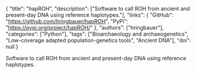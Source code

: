{
  "title": "hapROH",
  "description": ["Software to call ROH from ancient and present-day DNA using reference haplotypes."],
  "links": {
    "GitHub": "https://github.com/hringbauer/hapROH",
    "PyPi": "https://pypi.org/project/hapROH/"
  },
  "authors": ["hringbauer"],
  "categories": ["Python"],
  "tags": ["Bioarchaeology and archaeogenetics", "Low-coverage adapted population-genetics tools", "Ancient DNA"],
  "doi": null
}

<!-- Generated by csv2md.R – do not edit by hand -->

Software to call ROH from ancient and present-day DNA using reference haplotypes.
